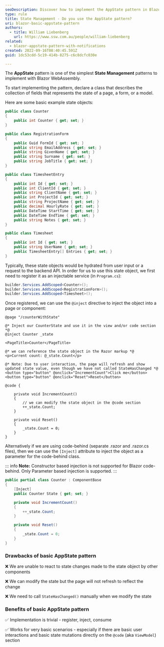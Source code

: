 ```yaml
---
seoDescription: Discover how to implement the AppState pattern in Blazor for simple yet effective state management across components.
type: rule
title: State Management - Do you use the AppState pattern?
uri: blazor-basic-appstate-pattern
authors:
  - title: William Liebenberg
    url: https://www.ssw.com.au/people/william-liebenberg
related:
  - blazor-appstate-pattern-with-notifications
created: 2022-09-16T08:40:45.591Z
guid: 1dc53cdd-5c19-414b-8275-c6c8dcfc030e

---
```


The **AppState** pattern is one of the simplest **State Management** patterns to implement with Blazor WebAssembly.

<!--endintro-->

To start implementing the pattern, declare a class that describes the collection of fields that represents the state of a page, a form, or a model.

Here are some basic example state objects:

```cs
public class Counter
{
    public int Counter { get; set; }
}

public class RegistrationForm
{
    public Guid FormId { get; set; }
    public string EmailAddress { get; set; }
    public string GivenName { get; set; }
    public string Surname { get; set; }
    public string JobTitle { get; set; }
}

public class TimesheetEntry
{
    public int Id { get; set; }
    public int ClientId { get; set; }
    public string ClientName { get; set; }
    public int ProjectId { get; set; }
    public string ProjectName { get; set; }
    public decimal HourlyRate { get; set; }
    public DateTime StartTime { get; set; }
    public DateTime EndTime { get; set; }
    public string Notes { get; set; }
}

public class Timesheet
{
    public int Id { get; set; }
    public string UserName { get; set; }
    public TimesheetEntry[] Entries { get; set; }
}
```

Typically, these state objects would be hydrated from user input or a request to the backend API. In order for us to use this state object, we first need to register it as an injectable service (in `Program.cs`):

```cs
builder.Services.AddScoped<Counter>();
builder.Services.AddScoped<RegistrationForm>();
builder.Services.AddScoped<Timesheet>();
```

Once registered, we can use the `@inject` directive to inject the object into a page or component:

```cshtml
@page "/counterWithState"

@* Inject our CounterState and use it in the view and/or code section *@
@inject Counter _state

<PageTitle>Counter</PageTitle>

@* we can reference the state object in the Razor markup *@
<p>Current count: @_state.Count</p>

@* Note: Due to user interaction, the page will refresh and show updated state value, even though we have not called StateHasChanged *@
<button type="button" @onclick="IncrementCount">Click me</button>
<button type="button" @onclick="Reset">Reset</button>

@code {

    private void IncrementCount()
    {
        // we can modify the state object in the @code section
        ++_state.Count;
    }

    private void Reset()
    {
        _state.Count = 0;
    }
}
```

Alternatively if we are using code-behind (separate .razor and .razor.cs files), then we can use the `[Inject]` attribute to inject the object as a parameter for the code-behind class.

::: info
**Note:** Constructor based injection is not supported for Blazor code-behind. Only Parameter based injection is supported.
:::

```cs
public partial class Counter : ComponentBase
{
    [Inject]
    public Counter State { get; set; }

    private void IncrementCount()
    {
        ++_state.Count;
    }

    private void Reset()
    {
        _state.Count = 0;
    }
}
```

### Drawbacks of basic AppState pattern

❌ We are unable to react to state changes made to the state object by other components

❌ We can modify the state but the page will not refresh to reflect the change

❌ We need to call `StateHasChanged()` manually when we modify the state

### Benefits of basic AppState pattern

✅ Implementation is trivial - register, inject, consume

✅ Works for very basic scenarios - especially if there are basic user interactions and basic state mutations directly on the `@code` (aka `ViewModel`) section  
